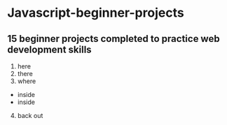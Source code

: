 # Javascript-beginner-projects

## 15 beginner projects completed to practice web development skills

1. here
2. there
3. where
  - inside
  - inside
4. back out

